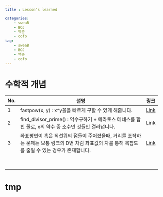 ```yaml
---
title : Lesson's learned

categories:
    - sweaB
    - BOJ
    - 백준
    - cofo
tag:
    - sweaB
    - BOJ
    - 백준
    - cofo
---
```



# 수학적 개념

| No.  |  설명  | 링크|
|---|---|---|
|1  | fastpow(x, y) : x^y꼴을 빠르게 구할 수 있게 해줍니다.  |[Link](https://beenpow.github.io/cofo/%EC%BD%94%EB%93%9C%ED%8F%AC%EC%8A%A4/2020/09/14/cofo-1228C/)|
|2  | find_divisor_prime() : 약수구하기 + 에라토스 테네스를 합친 꼴로, x의 약수 중 소수인 것들만 걸러냅니다. |[Link](https://beenpow.github.io/cofo/%EC%BD%94%EB%93%9C%ED%8F%AC%EC%8A%A4/2020/09/14/cofo-1228C/)|
|3  | 좌표평면이 혹은 직선위의 점들이 주어졌을때, 거리를 조작하는 문제는 보통 링크의 D번 처럼 좌표값의 차를 통해 복잡도를 줄일 수 있는 경우가 존재합니다.  |[Link](https://beenpow.github.io/cofo/%EC%BD%94%EB%93%9C%ED%8F%AC%EC%8A%A4/2020/09/15/cofo-edu-round-95/)   |
|   |   |   |
|   |   |   |
|   |   |   |
|   |   |   |
|   |   |   |
|   |   |   |
|   |   |   |
|   |   |   |


# tmp
